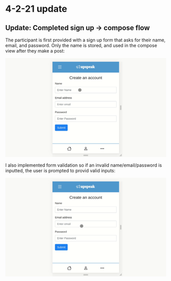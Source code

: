 # 4-2-21 update

## Update: Completed sign up -> compose flow
The participant is first provided with a sign up form that asks for their name, email, and password. Only the name is stored, and used in the compose view after they make a post:

<img src="../olympus_static/signComposeFlow.gif">

I also implemented form validation so if an invalid name/email/password is inputted, the user is prompted to provid valid inputs:

<img src="../olympus_static/validation.gif">